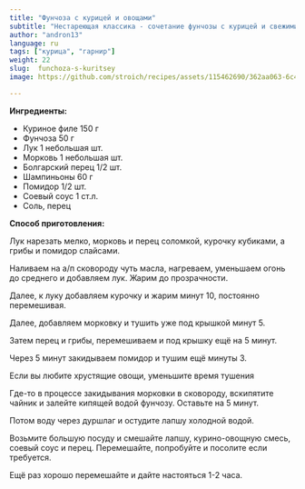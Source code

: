 ```yaml
---
title: "Фунчоза с курицей и овощами"
subtitle: "Нестареющая классика - сочетание фунчозы с курицей и свежими овощами."
author: "andron13"
language: ru
tags: ["курица", "гарнир"]
weight: 22
slug:  funchoza-s-kuritsey
image: https://github.com/stroich/recipes/assets/115462690/362aa063-6c47-4da6-b3ed-2cace19b78f4

---
```



**Ингредиенты:**

* Куриное филе 150 г
* Фунчоза 50 г
* Лук 1 небольшая шт.
* Морковь 1 небольшая шт.
* Болгарский перец 1/2 шт.
* Шампиньоны 60 г
* Помидор 1/2 шт.
* Соевый соус 1 ст.л.
* Соль, перец


**Способ приготовления:**

Лук нарезать мелко, морковь и перец соломкой, курочку кубиками, а грибы и помидор слайсами.

Наливаем на а/п сковороду чуть масла, нагреваем, уменьшаем огонь до среднего и добавляем лук. Жарим до прозрачности.

Далее, к луку добавляем курочку и жарим минут 10, постоянно перемешивая.

Далее, добавляем морковку и тушить уже под крышкой минут 5.

Затем перец и грибы, перемешиваем и под крышку ещё на 5 минут.

Через 5 минут закидываем помидор и тушим ещё минуты 3.

Если вы любите хрустящие овощи, уменьшите время тушения

Где-то в процессе закидывания морковки в сковороду, вскипятите чайник и залейте кипящей водой фунчозу. Оставьте на 5 минут.

Потом воду через дуршлаг и остудите лапшу холодной водой.

Возьмите большую посуду и смешайте лапшу, курино-овощную смесь, соевый соус и перец.
Перемешайте, попробуйте и посолите если требуется.

Ещё раз хорошо перемешайте и дайте настояться 1-2 часа.

